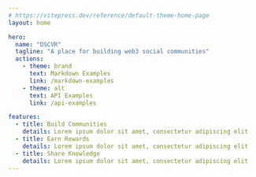 ```yaml
---
# https://vitepress.dev/reference/default-theme-home-page
layout: home

hero:
  name: "DSCVR"
  tagline: "A place for building web3 social communities"
  actions:
    - theme: brand
      text: Markdown Examples
      link: /markdown-examples
    - theme: alt
      text: API Examples
      link: /api-examples

features:
  - title: Build Communities
    details: Lorem ipsum dolor sit amet, consectetur adipiscing elit
  - title: Earn Rewards
    details: Lorem ipsum dolor sit amet, consectetur adipiscing elit
  - title: Share Knowledge
    details: Lorem ipsum dolor sit amet, consectetur adipiscing elit
---
```


